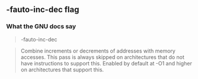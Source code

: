 ## -fauto-inc-dec flag

### What the GNU docs say

> -fauto-inc-dec

>	Combine increments or decrements of addresses with memory accesses. This pass is always skipped on architectures that do not have instructions to support this. Enabled by default at -O1 and higher on architectures that support this.
